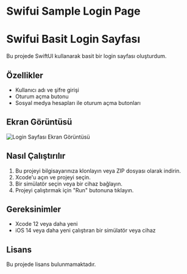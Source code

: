 # Swifui Sample Login Page
# Swifui Basit Login Sayfası

Bu projede SwiftUI kullanarak basit bir login sayfası oluşturdum.

## Özellikler

- Kullanıcı adı ve şifre girişi
- Oturum açma butonu
- Sosyal medya hesapları ile oturum açma butonları

## Ekran Görüntüsü

![Login Sayfası Ekran Görüntüsü](https://mahmutkara.net/github_images/sample_login_screen.png)

## Nasıl Çalıştırılır

1. Bu projeyi bilgisayarınıza klonlayın veya ZIP dosyası olarak indirin.
2. Xcode'u açın ve projeyi seçin.
3. Bir simülatör seçin veya bir cihaz bağlayın.
4. Projeyi çalıştırmak için "Run" butonuna tıklayın.

## Gereksinimler

- Xcode 12 veya daha yeni
- iOS 14 veya daha yeni çalıştıran bir simülatör veya cihaz

## Lisans

Bu projede lisans bulunmamaktadır.

